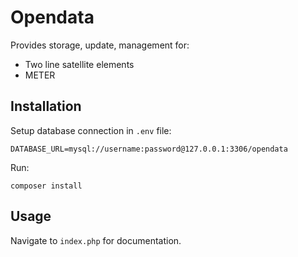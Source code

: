 # Opendata

Provides storage, update, management for:

* Two line satellite elements
* METER

## Installation
Setup database connection in `.env` file:
```
DATABASE_URL=mysql://username:password@127.0.0.1:3306/opendata
```

Run:
```
composer install
```

## Usage

Navigate to `index.php` for documentation.
